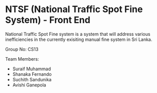 # NTSF (National Traffic Spot Fine System) - Front End

National Traffic Spot Fine system is a system that will address various inefficiencies in the currently exisiting manual fine system in Sri Lanka.

Group No: CS13

Team Members:  
- Suraif Muhammad
- Shanaka Fernando
- Suchith Sandunika
- Avishi Ganepola
